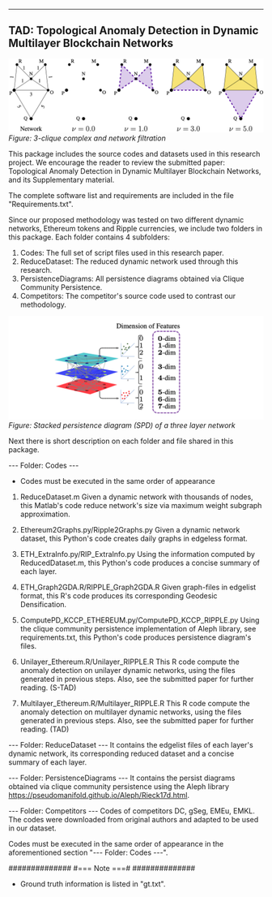 ----------------------------------------------------------------------------
TAD: Topological Anomaly Detection in Dynamic Multilayer Blockchain Networks
----------------------------------------------------------------------------
![Image 2](NX_NetworkFiltration_CliqueCommunityPersistence_Example.png)
*Figure: 3-clique complex and network filtration*

This package includes the source codes and datasets used in this research project. We encourage the reader to review the submitted paper: Topological Anomaly Detection in Dynamic Multilayer Blockchain Networks, and its Supplementary material.

The complete software list and requirements are included in the file "Requirements.txt".

Since our proposed methodology was tested on two different dynamic networks, Ethereum tokens and Ripple currencies, we include two folders in this package. Each folder contains 4 subfolders:
1) Codes: The full set of script files used in this research paper.
2) ReduceDataset: The reduced dynamic network used through this research.
3) PersistenceDiagrams: All persistence diagrams obtained via Clique Community Persistence.
4) Competitors: The competitor's source code used to contrast our methodology.

![Image 3](dimTad.png)
*Figure: Stacked persistence diagram (SPD) of a three layer network*

Next there is short description on each folder and file shared in this package.

--- Folder: Codes ---
* Codes must be executed in the same order of appearance

1) ReduceDataset.m
Given a dynamic network with thousands of nodes, this Matlab's code reduce network's size via maximum weight subgraph approximation.

2) Ethereum2Graphs.py/Ripple2Graphs.py
Given a dynamic network dataset, this Python's code creates daily graphs in edgeless format.

3) ETH_ExtraInfo.py/RIP_ExtraInfo.py
Using the information computed by ReducedDataset.m, this Python's code produces a concise summary of each layer. 

4) ETH_Graph2GDA.R/RIPPLE_Graph2GDA.R
Given graph-files in edgelist format, this R's code produces its corresponding Geodesic Densification.

5) ComputePD_KCCP_ETHEREUM.py/ComputePD_KCCP_RIPPLE.py
Using the clique community persistence implementation of Aleph library, see requirements.txt, this Python's code produces persistence diagram's files.

6) Unilayer_Ethereum.R/Unilayer_RIPPLE.R
This R code compute the anomaly detection on unilayer dynamic networks, using the files generated in previous steps. Also, see the submitted paper for further reading. (S-TAD)

7) Multilayer_Ethereum.R/Multilayer_RIPPLE.R
This R code compute the anomaly detection on multilayer dynamic networks, using the files generated in previous steps. Also, see the submitted paper for further reading. (TAD)

--- Folder: ReduceDataset ---
It contains the edgelist files of each layer's dynamic network, its corresponding reduced dataset and a concise summary of each layer.

--- Folder: PersistenceDiagrams ---
It contains the persist diagrams obtained via clique community persistence using the Aleph library https://pseudomanifold.github.io/Aleph/Rieck17d.html.

--- Folder: Competitors ---
Codes of competitors DC, gSeg, EMEu, EMKL. The codes were downloaded from original authors and adapted to be used in our dataset.


Codes must be executed in the same order of appearance in the aforementioned section "--- Folder: Codes ---".

##############
#=== Note ===#
##############

* Ground truth information is listed in "gt.txt".

